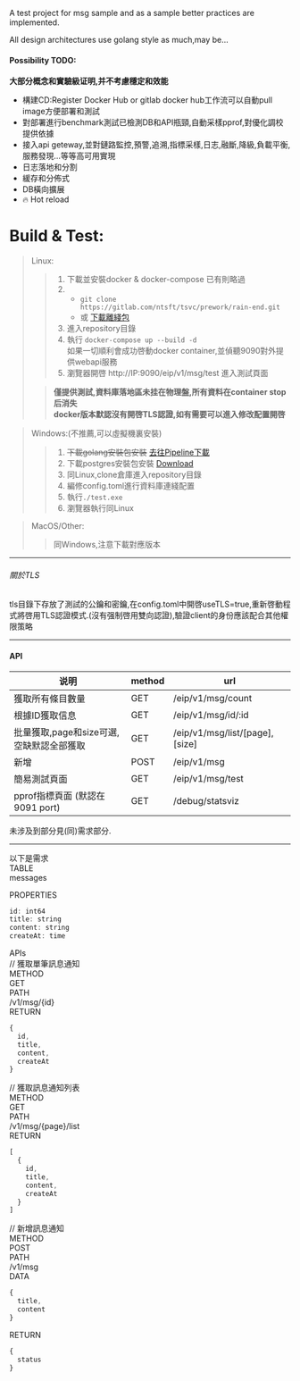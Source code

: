 A test project for msg sample and as a sample better practices are implemented.

All design architectures use golang style as much,may be...

#### Possibility TODO:

  **大部分概念和實驗級证明,并不考慮穩定和效能**

* 構建CD:Register Docker Hub or gitlab docker hub工作流可以自動pull image方便部署和測試
* 對部署進行benchmark測試已檢測DB和API瓶頸,自動采樣pprof,對優化調校提供依據
* 接入api geteway,並對鏈路監控,預警,追溯,指標采樣,日志,融斷,降級,負載平衡,服務發現...等等高可用實現
* 日志落地和分割
* 緩存和分佈式
* DB橫向擴展
* 🔥 Hot reload

# Build & Test:

> Linux:  
>
> > 1. 下載並安裝docker & docker-compose  已有則略過
> > 2. - `git clone https://gitlab.com/ntsft/tsvc/prework/rain-end.git`
> >    - 或  [下載離綫包](https://gitlab.com/ntsft/tsvc/prework/rain-end/-/archive/master/rain-end-master.tar.gz)  
> > 3. 進入repository目錄  
> > 4.    執行 `docker-compose up --build -d`  
> >       如果一切順利會成功啓動docker container,並偵聽9090對外提供webapi服務  
> > 5. 瀏覽器開啓 http://IP:9090/eip/v1/msg/test  進入測試頁面
>
> > **僅提供測試,資料庫落地區未挂在物理盤,所有資料在container stop后消失**  
> > **docker版本默認沒有開啓TLS認證,如有需要可以進入修改配置開啓**



> Windows:(不推薦,可以虛擬機裏安裝)  
>
> > 1. ~~下載golang安裝包安裝~~ [去往Pipeline下載](https://gitlab.com/ntsft/tsvc/prework/rain-end/-/pipelines)
> > 2. 下載postgres安裝包安裝  [Download](https://sbp.enterprisedb.com/getfile.jsp?fileid=12851&_ga=2.269118450.286541361.1602680538-371199612.1601476970)
> > 3. 同Linux,clone倉庫進入repository目錄  
> > 4. 編修config.toml進行資料庫連綫配置  
> > 5. 執行`./test.exe`  
> > 6. 瀏覽器執行同Linux



> MacOS/Other:  
>
> > 同Windows,注意下載對應版本



---

###### 關於TLS

tls目錄下存放了測試的公鑰和密鑰,在config.toml中開啓useTLS=true,重新啓動程式將啓用TLS認證模式.(沒有强制啓用雙向認證),驗證client的身份應該配合其他權限策略

---

#### API

| 说明                                     | method | url                            |
| ---------------------------------------- | ------ | ------------------------------ |
| 獲取所有條目數量                         | GET    | /eip/v1/msg/count              |
| 根據ID獲取信息                           | GET    | /eip/v1/msg/id/:id             |
| 批量獲取,page和size可選,空缺默認全部獲取 | GET    | /eip/v1/msg/list/[page],[size] |
| 新增                                     | POST   | /eip/v1/msg                    |
| 簡易測試頁面                             | GET    | /eip/v1/msg/test               |
| pprof指標頁面 (默認在9091 port)          | GET    | /debug/statsviz                |



未涉及到部分見(同)需求部分.

---
以下是需求  
TABLE  
messages

PROPERTIES  

```javascript
id: int64
title: string
content: string
createAt: time
```
APIs  
// 獲取單筆訊息通知  
METHOD  
GET  
PATH  
/v1/msg/{id}   
RETURN  

```javascript
{
  id,
  title,
  content,
  createAt
}
```



// 獲取訊息通知列表  
METHOD  
GET  
PATH  
/v1/msg/{page}/list  
RETURN  

```javascript
[
  {  
    id,
    title,
    content,
    createAt
  }
]
```

// 新增訊息通知  
METHOD  
POST  
PATH  
/v1/msg  
DATA  

```javascript
{
  title,
  content
}  
```

RETURN  

```javascript
{
  status
}
```